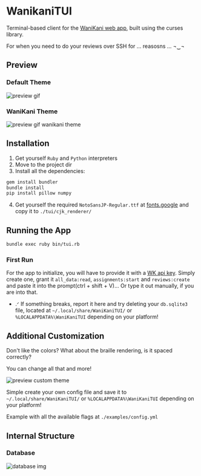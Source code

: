 # WanikaniTUI

Terminal-based client for the [WaniKani web app](https://www.wanikani.com/about), built using the curses library.

For when you need to do your reviews over SSH for ... reasosns ... ¬‿¬

## Preview

### Default Theme
![preview gif](https://github.com/user-attachments/assets/9903fdb5-5ee2-4c58-8cda-90b58c011697)

### WaniKani Theme
![preview gif wanikani theme](https://github.com/user-attachments/assets/e66685ab-366a-4ec9-b005-7557622efd12)

## Installation

1. Get yourself `Ruby` and `Python` interpreters
2. Move to the project dir
3. Install all the dependencies:
```sh
gem install bundler
bundle install
pip install pillow numpy
```
4. Get yourself the required `NotoSansJP-Regular.ttf` at [fonts.google](https://fonts.google.com/noto/specimen/Noto+Sans+JP) and copy it to `./tui/cjk_renderer/`

## Running the App
```sh
bundle exec ruby bin/tui.rb
```

### First Run
For the app to initialize, you will have to provide it with a [WK api key](https://www.wanikani.com/settings/personal_access_tokens). Simply create one, grant it `all_data:read`, `assignments:start` and `reviews:create` and paste it into the prompt(ctrl + shift + V)... Or type it out manually, if you are into that.
- .ᐟ If something breaks, report it here and try deleting your `db.sqlite3` file, located at `~/.local/share/WaniKaniTUI/` or `%LOCALAPPDATA%\WaniKaniTUI` depending on your platform!

## Additional Customization
Don't like the colors? What about the braille rendering, is it spaced correctly?

You can change all that and more!

![preview custom theme](https://github.com/user-attachments/assets/fa590a77-5a73-4487-8a1b-7bf664412494)

Simple create your own config file and save it to `~/.local/share/WaniKaniTUI/` or `%LOCALAPPDATA%\WaniKaniTUI` depending on your platform!

Example with all the available flags at `./examples/config.yml`

## Internal Structure

### Database
![database img](https://github.com/user-attachments/assets/7b3752d4-695c-46a2-843c-2ffb4720c945)
